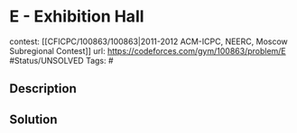 # E - Exhibition Hall

contest: [[CFICPC/100863/100863|2011-2012 ACM-ICPC, NEERC, Moscow Subregional Contest]]
url: https://codeforces.com/gym/100863/problem/E
#Status/UNSOLVED
Tags: #

## Description

## Solution

